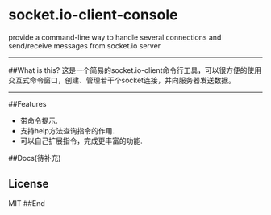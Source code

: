 socket.io-client-console
========================

provide a command-line way to handle several connections and send/receive messages from socket.io server

<hr/>
##What is this?
这是一个简易的socket.io-client命令行工具，可以很方便的使用交互式命令窗口，创建、管理若干个socket连接，并向服务器发送数据。
<hr/>



##Features
<ul>
 <li>带命令提示.</li>
 <li>支持help方法查询指令的作用.</li>
 <li>可以自己扩展指令，完成更丰富的功能.</li>
</ul>


##Docs(待补充)


## License

MIT
##End

